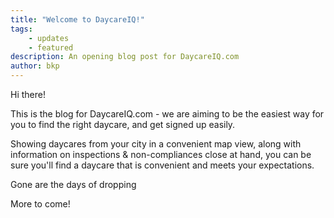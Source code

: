 ```yaml
---
title: "Welcome to DaycareIQ!"
tags:
    - updates
    - featured
description: An opening blog post for DaycareIQ.com
author: bkp
---
```


Hi there!

This is the blog for DaycareIQ.com - we are aiming to be the easiest way for you to find the right daycare, and get signed up easily.

Showing daycares from your city in a convenient map view, along with information on inspections & non-compliances close at hand, you can be sure you'll find a daycare that is convenient and meets your expectations.

Gone are the days of dropping 

More to come!
